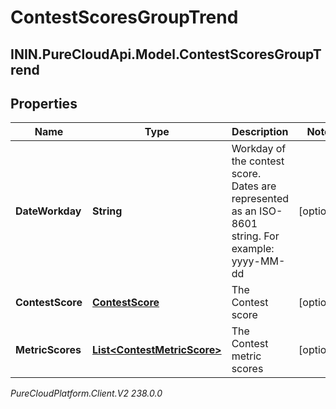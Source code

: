# ContestScoresGroupTrend

## ININ.PureCloudApi.Model.ContestScoresGroupTrend

## Properties

|Name | Type | Description | Notes|
|------------ | ------------- | ------------- | -------------|
| **DateWorkday** | **String** | Workday of the contest score. Dates are represented as an ISO-8601 string. For example: yyyy-MM-dd | [optional] |
| **ContestScore** | [**ContestScore**](ContestScore) | The Contest score | [optional] |
| **MetricScores** | [**List&lt;ContestMetricScore&gt;**](ContestMetricScore) | The Contest metric scores | [optional] |



_PureCloudPlatform.Client.V2 238.0.0_
